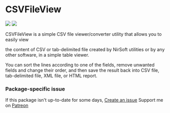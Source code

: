 # CSVFileView
[![](https://img.shields.io/chocolatey/v/csvfileview?color=green&label=csvfileview)](https://chocolatey.org/packages/csvfileview) [![](https://img.shields.io/chocolatey/dt/csvfileview)](https://chocolatey.org/packages/csvfileview)

CSVFileView is a simple CSV file viewer/converter utility that allows you to easily view 


the content of CSV or tab-delimited file created by NirSoft utilities or by any other 
software, in a simple table viewer.

You can sort the lines according to one of the fields, remove unwanted fields and change 
their order, and then save the result back into CSV file, tab-delimited file, XML file, 
or HTML report.

### Package-specific issue
If this package isn't up-to-date for some days, [Create an issue](https://github.com/tunisiano187/chocolatey-packages/issues/new)
Support me on [Patreon](https://www.patreon.com/bePatron?u=39585820)